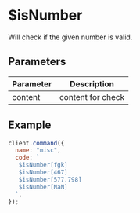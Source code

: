 # $isNumber

Will check if the given number is valid.

## Parameters

| Parameter | Description       |
| --------- | ----------------- |
| content   | content for check |

## Example

```js
client.command({
  name: "misc",
  code: `
   $isNumber[fgk]
   $isNumber[467]
   $isNumber[577.798]
   $isNumber[NaN]
  `,
});
```
